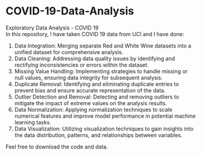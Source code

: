# COVID-19-Data-Analysis
Exploratory Data Analysis - COVID 19<br>
In this repository, I have taken COVID 19 data from UCI and I have done:

1. Data Integration: Merging separate Red and White Wine datasets into a unified dataset for comprehensive analysis.<br>
2. Data Cleaning: Addressing data quality issues by identifying and rectifying inconsistencies or errors within the dataset.<br>
3. Missing Value Handling: Implementing strategies to handle missing or null values, ensuring data integrity for subsequent analysis.<br>
4. Duplicate Removal: Identifying and eliminating duplicate entries to prevent bias and ensure accurate representation of the data.<br>
5. Outlier Detection and Removal: Detecting and removing outliers to mitigate the impact of extreme values on the analysis results.<br>
6. Data Normalization: Applying normalization techniques to scale numerical features and improve model performance in potential machine learning tasks.<br>
7. Data Visualization: Utilizing visualization techniques to gain insights into the data distribution, patterns, and relationships between variables.<br>

Feel free to download the code and data.
